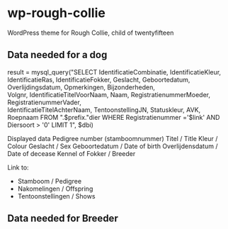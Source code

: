 # wp-rough-collie
WordPress theme for Rough Collie, child of twentyfifteen


## Data needed for a dog

result = mysql_query("SELECT 
IdentificatieCombinatie, 
IdentificatieKleur, 
IdentificatieRas, 
IdentificatieFokker, 
Geslacht, 
Geboortedatum, 
Overlijdingsdatum, 
Opmerkingen, 
Bijzonderheden, 	
Volgnr, 
IdentificatieTitelVoorNaam, 
Naam, 
RegistratienummerMoeder, 
RegistratienummerVader, 	
IdentificatieTitelAchterNaam, 
TentoonstellingJN, 
Statuskleur, 
AVK, 
Roepnaam FROM ".$prefix."dier WHERE 
Registratienummer ='$link' AND 
Diersoort > '0' LIMIT 1", $dbi) 

Displayed data
Pedigree number (stamboomnummer)
Titel / Title
Kleur / Colour
Geslacht / Sex
Geboortedatum / Date of birth
Overlijdensdatum / Date of decease
Kennel of Fokker / Breeder

Link to:
- Stamboom / Pedigree
- Nakomelingen / Offspring
- Tentoonstellingen / Shows


## Data needed for Breeder
